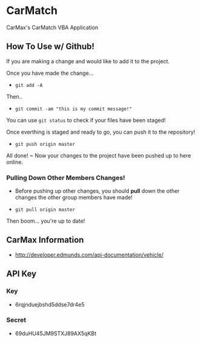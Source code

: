 # CarMatch

CarMax's CarMatch VBA Application

## How To Use w/ Github!

If you are making a change and would like to add it to the project.

Once you have made the change...

* `git add -A`

Then..

* `git commit -am "this is my commit message!"`

You can use `git status` to check if your files have been staged!

Once everthing is staged and ready to go, you can push it to the repository!

* `git push origin master`

All done! ~ Now your changes to the project have been pushed up to here online.

### Pulling Down Other Members Changes!

* Before pushing up other changes, you should **pull** down the other changes the other group members have made!

* `git pull origin master`

Then boom... you're up to date!

## CarMax Information

* http://developer.edmunds.com/api-documentation/vehicle/

## API Key

### Key

* 6rqjnduejbshd5ddse7dr4e5

### Secret

* 69duHU45JM9STXJ89AX5qKBt 



